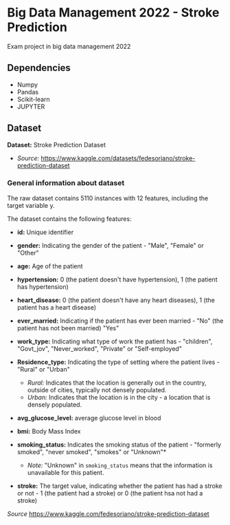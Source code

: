 # Big Data Management 2022 - Stroke Prediction
Exam project in big data management 2022

## Dependencies

- Numpy
- Pandas
- Scikit-learn
- JUPYTER

## Dataset
**Dataset:** Stroke Prediction Dataset
- *Source:* https://www.kaggle.com/datasets/fedesoriano/stroke-prediction-dataset

### General information about dataset

The raw dataset contains 5110 instances with 12 features, including the target variable y.

The dataset contains the following features:
- **id:** Unique identifier

- **gender:** Indicating the gender of the patient - "Male", "Female" or "Other"

- **age:** Age of the patient

- **hypertension:** 0 (the patient doesn't have hypertension), 1 (the patient has hypertension)

- **heart_disease:** 0  (the patient doesn't have any heart diseases), 1 (the patient has a heart disease)

- **ever_married:** Indicating if the patient has ever been married - "No" (the patient has not been married) "Yes"

- **work_type:** Indicating what type of work the patient has - "children", "Govt_jov", "Never_worked", "Private" or "Self-employed"

- **Residence_type:** Indicating the type of setting where the patient lives - "Rural" or "Urban"
    - *Rural:* Indicates that the location is generally out in the country, outside of cities, typically not densely populated.
    - *Urban:* Indicates that the location is in the city - a location that is densely populated.
    
- **avg_glucose_level:** average glucose level in blood

- **bmi:** Body Mass Index

- **smoking_status:** Indicates the smoking status of the patient - "formerly smoked", "never smoked", "smokes" or "Unknown"*
    - *Note:* "Unknown" in `smoking_status` means that the information is unavailable for this patient.

- **stroke:** The target value, indicating whether the patient has had a stroke or not - 1 (the patient had a stroke) or 0 (the patient hsa not had a stroke)

*Source* https://www.kaggle.com/fedesoriano/stroke-prediction-dataset
